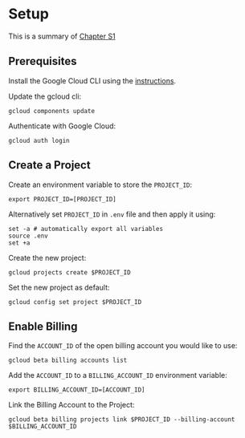 # Setup

This is a summary of [Chapter S1](../chapters/chs1.asciidoc)

## Prerequisites

Install the Google Cloud CLI using the [instructions](https://cloud.google.com/sdk/docs/install).

Update the gcloud cli:

```shell
gcloud components update
```

Authenticate with Google Cloud:

```shell
gcloud auth login
```

## Create a Project

Create an environment variable to store the `PROJECT_ID`:

```shell
export PROJECT_ID=[PROJECT_ID]
```

Alternatively set `PROJECT_ID` in `.env` file and then apply it using:

```shell
set -a # automatically export all variables
source .env
set +a
```

Create the new project:

```shell
gcloud projects create $PROJECT_ID
```

Set the new project as default:

```shell
gcloud config set project $PROJECT_ID
```

## Enable Billing

Find the `ACCOUNT_ID` of the open billing account you would like to use:

```shell
gcloud beta billing accounts list
```

Add the `ACCOUNT_ID` to a `BILLING_ACCOUNT_ID` environment variable:

```shell
export BILLING_ACCOUNT_ID=[ACCOUNT_ID]
```

Link the Billing Account to the Project:

```shell
gcloud beta billing projects link $PROJECT_ID --billing-account $BILLING_ACCOUNT_ID
```
